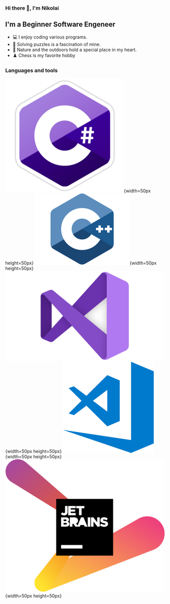 ### Hi there 👋, I'm Nikolai

## I'm a Beginner Software Engeneer

- 💻 I enjoy coding various programs.
- 🤔 Solving puzzles is a fascination of mine.
- 🌳 Nature and the outdoors hold a special place in my heart.
- ♟️ Chess is my favorite hobby

### Languages and tools
![С#](https://github.com/4eever/4eever/blob/main/assets/c-logo-icon-18.png){width=50px height=50px}
![C++](https://github.com/4eever/4eever/blob/main/assets/68747470733a2f2f63646e2e66726565626965737570706c792e636f6d2f6c6f676f732f7468756d62732f31782f632d6c6f676f2e706e67.png){width=50px height=50px}
![Visual Studio](https://github.com/4eever/4eever/blob/main/assets/Visual-Studio-Logo-2019.png){width=50px height=50px}
![Visual Studio Code](https://github.com/4eever/4eever/blob/main/assets/visual-studio-code.png){width=50px height=50px}
![Jet Brains](https://github.com/4eever/4eever/blob/main/assets/68747470733a2f2f63646e2e66726565626965737570706c792e636f6d2f6c6f676f732f6c617267652f32782f6a6574627261696e732d312d6c6f676f2d706e672d7472616e73706172656e742e706e67.png){width=50px height=50px}

